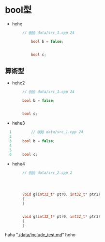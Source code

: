 <!-- test/data/code_ref_no_code.md -->
# bool型 <a id="SS_1"></a>
* hehe

```.cpp
        // @@@ data/src_1.cpp 24

            bool b = false;


            bool c;
```

## 算術型 <a id="SS_1_1"></a>
* hehe2

```.cpp
        // @@@ data/src_1.cpp 24

        bool b = false;


        bool c;
```

* hehe3

```.cpp
  1         // @@@ data/src_1.cpp 24
  2 
  3     bool b = false;
  4 
  5 
  6     bool c;
```

* hehe4

```.cpp
        // @@@ data/src_2.cpp 2




        void g(int32_t* ptr0, int32_t* ptr1)
        {
        }

```

```.cpp

        void g(int32_t* ptr0, int32_t* ptr1)
        {
        }

```

haha "[./data/include_test.md](---)" hoho


